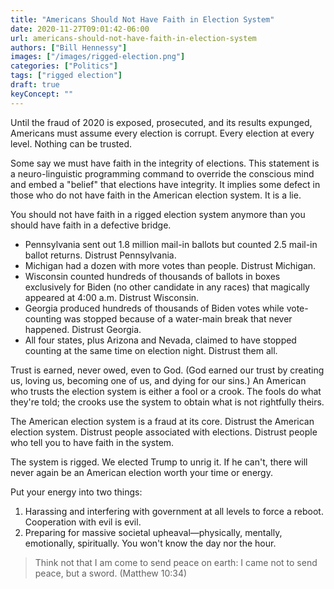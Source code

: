```yaml
---
title: "Americans Should Not Have Faith in Election System"
date: 2020-11-27T09:01:42-06:00
url: americans-should-not-have-faith-in-election-system
authors: ["Bill Hennessy"]
images: ["/images/rigged-election.png"]
categories: ["Politics"]
tags: ["rigged election"]
draft: true
keyConcept: ""
---
```


Until the fraud of 2020 is exposed, prosecuted, and its results expunged, Americans must assume every election is corrupt. Every election at every level. Nothing can be trusted. 

Some say we must have faith in the integrity of elections. This statement is a neuro-linguistic programming command to override the conscious mind and embed a "belief" that elections have integrity. It implies some defect in those who do not have faith in the American election system. It is a lie. 

You should not have faith in a rigged election system anymore than you should have faith in a defective bridge. 

* Pennsylvania sent out 1.8 million mail-in ballots but counted 2.5 mail-in ballot returns. Distrust Pennsylvania.
* Michigan had a dozen with more votes than people. Distrust Michigan. 
* Wisconsin counted hundreds of thousands of ballots in boxes exclusively for Biden (no other candidate in any races) that magically appeared at 4:00 a.m. Distrust Wisconsin. 
* Georgia produced hundreds of thousands of Biden votes while vote-counting was stopped because of a water-main break that never happened. Distrust Georgia. 
* All four states, plus Arizona and Nevada, claimed to have stopped counting at the same time on election night. Distrust them all. 

Trust is earned, never owed, even to God. (God earned our trust by creating us, loving us, becoming one of us, and dying for our sins.) An American who trusts the election system is either a fool or a crook. The fools do what they're told; the crooks use the system to obtain what is not rightfully theirs. 

The American election system is a fraud at its core. Distrust the American election system. Distrust people associated with elections. Distrust people who tell you to have faith in the system. 

The system is rigged. We elected Trump to unrig it. If he can't, there will never again be an American election worth your time or energy. 

Put your energy into two things:

1. Harassing and interfering with government at all levels to force a reboot. Cooperation with evil is evil.
2. Preparing for massive societal upheaval—physically, mentally, emotionally, spiritually. You won't know the day nor the hour.

> Think not that I am come to send peace on earth: I came not to send peace, but a sword. (Matthew 10:34)



